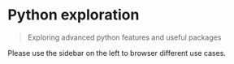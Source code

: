 # Python exploration
> Exploring advanced python features and useful packages


Please use the sidebar on the left to browser different use cases.
